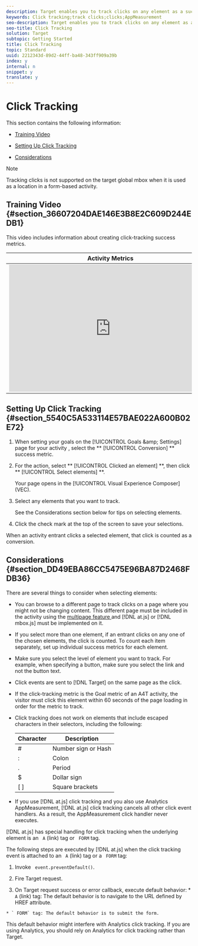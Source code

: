 ```yaml
---
description: Target enables you to track clicks on any element as a success metric.
keywords: Click tracking;track clicks;clicks;AppMeasurement
seo-description: Target enables you to track clicks on any element as a success metric.
seo-title: Click Tracking
solution: Target
subtopic: Getting Started
title: Click Tracking
topic: Standard
uuid: 2212343d-89d2-44ff-ba48-343ff909a39b
index: y
internal: n
snippet: y
translate: y
---
```


# Click Tracking


<a id="section_AC7098C369144B2080697986FA6BAD7B"></a>

This section contains the following information: 


* [ Training Video ](t_click_tracking.md#section_36607204DAE146E3B8E2C609D244EDB1) 

* [ Setting Up Click Tracking ](t_click_tracking.md#section_5540C5A533114E57BAE022A600B02E72) 

* [ Considerations ](t_click_tracking.md#section_DD49EBA86CC5475E96BA87D2468FDB36) 




>[!NOTE]
>
>Tracking clicks is not supported on the target global mbox when it is used as a location in a form-based activity.



## Training Video {#section_36607204DAE146E3B8E2C609D244EDB1}

This video includes information about creating click-tracking success metrics. 

<table id="table_A3A70CC0C9F54131BB9F098B4DA8C9D6"> 
 <thead> 
  <tr> 
   <th class="entry" colspan="2"> Activity Metrics </th> 
   <th colname="col3" class="entry"> 7:43 </th> 
  </tr> 
 </thead>
 <tbody> 
  <tr> 
   <td colspan="2"> 
    <div width="550" class="video-iframe"> 
     <iframe src="https://www.youtube.com/embed/oCMD2SymhoI/" frameborder="0" webkitallowfullscreen="true" mozallowfullscreen="true" oallowfullscreen="true" msallowfullscreen="true" allowfullscreen="allowfullscreen" scrolling="no" width="550" height="345">https://www.youtube.com/embed/oCMD2SymhoI/</iframe>
    </div> </td> 
   <td colname="col3"> <p> 
     <ul id="ul_FF4FEC7BC7A34461BAA54FBE18A8E63B"> 
      <li id="li_7D6D4CB2E771430F84D2B658F8611532">Understand "goal" metrics </li> 
      <li id="li_61D9DDCD3AFB40E2BC55AFED5CD6C405">Understand and build Conversion, Revenue, and Engagement metrics </li> 
      <li id="li_745F20CC95DF4BE48173991CB42EC50A">Build a click-tracking metric </li> 
     </ul> </p> </td> 
  </tr> 
 </tbody> 
</table>


## Setting Up Click Tracking {#section_5540C5A533114E57BAE022A600B02E72}


1. When setting your goals on the [!UICONTROL  Goals &amp;amp; Settings] page for your activity , select the ** [!UICONTROL  Conversion] ** success metric. 

1. For the action, select ** [!UICONTROL  Clicked an element] **, then click ** [!UICONTROL  Select elements] **. 

   Your page opens in the [!UICONTROL  Visual Experience Composer] (VEC). 

1. Select any elements that you want to track. 

   See the Considerations section below for tips on selecting elements. 

1. Click the check mark at the top of the screen to save your selections. 



When an activity entrant clicks a selected element, that click is counted as a conversion. 

## Considerations {#section_DD49EBA86CC5475E96BA87D2468FDB36}

There are several things to consider when selecting elements: 


* You can browse to a different page to track clicks on a page where you might not be changing content. This different page must be included in the activity using the [ multipage feature ](c_multipage_activity.md#concept_277E096063E14813AC5D8EDFA1D2ED48) and [!DNL  at.js] or [!DNL  mbox.js] must be implemented on it. 

* If you select more than one element, if an entrant clicks on any one of the chosen elements, the click is counted. To count each item separately, set up individual success metrics for each element. 

* Make sure you select the level of element you want to track. For example, when specifying a button, make sure you select the link and not the button text. 

* Click events are sent to [!DNL  Target] on the same page as the click. 

* If the click-tracking metric is the Goal metric of an A4T activity, the visitor must click this element within 60 seconds of the page loading in order for the metric to track. 

* Click tracking does not work on elements that include escaped characters in their selectors, including the following: 



  |  Character  | Description  |
  |---|---|
  |  #  | Number sign or Hash  |
  |  :  | Colon  |
  |  .  | Period  |
  |  $  | Dollar sign  |
  |  [ ]  | Square brackets  |


* If you use [!DNL  at.js] click tracking and you also use Analytics AppMeasurement, [!DNL  at.js] click tracking cancels all other click event handlers. As a result, the AppMeasurement click handler never executes. 

[!DNL  at.js] has special handling for click tracking when the underlying element is an ` A` (link) tag or ` FORM` tag. 

  The following steps are executed by [!DNL  at.js] when the click tracking event is attached to an ` A` (link) tag or a ` FORM` tag: 

1. Invoke ` event.preventDefault()`. 

  2. Fire Target request. 

  3. On Target request success or error callback, execute default behavior: 
    * ` A` (link) tag: The default behavior is to navigate to the URL defined by HREF attribute. 

    * ` FORM` tag: The default behavior is to submit the form. 



  This default behavior might interfere with Analytics click tracking. If you are using Analytics, you should rely on Analytics for click tracking rather than Target. 



